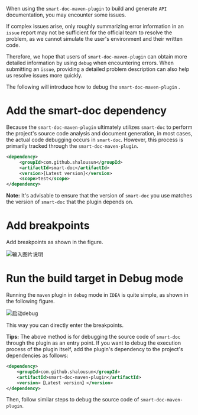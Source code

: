 When using the `smart-doc-maven-plugin` to build and generate `API` documentation, you may encounter some issues.

If complex issues arise, only roughly summarizing error information in an `issue` report may not be sufficient for the official team to resolve the problem, as we cannot simulate the user's environment and their written code.

Therefore, we hope that users of `smart-doc-maven-plugin` can obtain more detailed information by using `debug` when encountering errors. When submitting an `issue`, providing a detailed problem description can also help us resolve issues more quickly.

The following will introduce how to debug the `smart-doc-maven-plugin` .

# Add the smart-doc dependency
Because the `smart-doc-maven-plugin` ultimately utilizes `smart-doc` to perform the project's source code analysis and document generation, in most cases, the actual code debugging occurs in `smart-doc`. However, this process is primarily tracked through the `smart-doc-maven-plugin`.

```xml
<dependency>
     <groupId>com.github.shalousun</groupId>
     <artifactId>smart-doc</artifactId>
     <version>[Latest version]</version>
     <scope>test</scope>
</dependency>
```
**Note:** It's advisable to ensure that the version of `smart-doc` you use matches the version of `smart-doc` that the plugin depends on.

# Add breakpoints
Add breakpoints as shown in the figure.

![输入图片说明](../../_images/232807_f88b94b2_144669.png "maven-debug1.png")

# Run the build target in Debug mode
Running the `maven` plugin in `debug` mode in `IDEA` is quite simple, as shown in the following figure.

![启动debug](../../_images/233101_c48191e6_144669.png "maven-debug2.png")

This way you can directly enter the breakpoints.

**Tips:** The above method is for debugging the source code of `smart-doc` through the plugin as an entry point. If you want to debug the execution process of the plugin itself, add the plugin's dependency to the project's dependencies as follows:

```xml
<dependency>
    <groupId>com.github.shalousun</groupId>
    <artifactId>smart-doc-maven-plugin</artifactId>
    <version>【Latest version】</version>
</dependency>
```
Then, follow similar steps to debug the source code of `smart-doc-maven-plugin`.